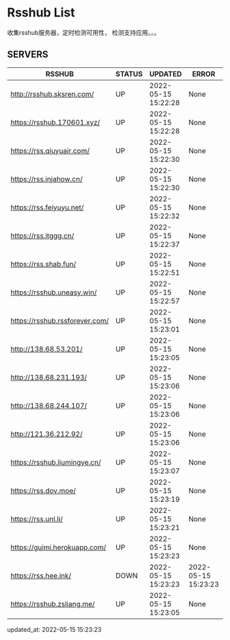 # Rsshub List

收集rsshub服务器，定时检测可用性， 检测支持应用。。。


## SERVERS

|  RSSHUB   | STATUS  | UPDATED  | ERROR  | TWITTER |  
|  ----  | ----  | ----  | ----  | ---- |  
| http://rsshub.sksren.com/ | UP | 2022-05-15 15:22:28 | None |OK|  
| https://rsshub.170601.xyz/ | UP | 2022-05-15 15:22:28 | None |OK|  
| https://rss.qiuyuair.com/ | UP | 2022-05-15 15:22:30 | None ||  
| https://rss.injahow.cn/ | UP | 2022-05-15 15:22:30 | None ||  
| https://rss.feiyuyu.net/ | UP | 2022-05-15 15:22:32 | None ||  
| https://rss.itggg.cn/ | UP | 2022-05-15 15:22:37 | None ||  
| https://rss.shab.fun/ | UP | 2022-05-15 15:22:51 | None |OK|  
| https://rsshub.uneasy.win/ | UP | 2022-05-15 15:22:57 | None |OK|  
| https://rsshub.rssforever.com/ | UP | 2022-05-15 15:23:01 | None |OK|  
| http://138.68.53.201/ | UP | 2022-05-15 15:23:05 | None ||  
| http://138.68.231.193/ | UP | 2022-05-15 15:23:06 | None ||  
| http://138.68.244.107/ | UP | 2022-05-15 15:23:06 | None ||  
| http://121.36.212.92/ | UP | 2022-05-15 15:23:06 | None ||  
| https://rsshub.liumingye.cn/ | UP | 2022-05-15 15:23:07 | None ||  
| https://rss.dov.moe/ | UP | 2022-05-15 15:23:19 | None |OK|  
| https://rss.unl.li/ | UP | 2022-05-15 15:23:21 | None ||  
| https://guimi.herokuapp.com/ | UP | 2022-05-15 15:23:23 | None ||  
| https://rss.hee.ink/ | DOWN | 2022-05-15 15:23:23 | 2022-05-15 15:23:23 |  
| https://rsshub.zsliang.me/ | UP | 2022-05-15 15:23:05 | None |OK|  
  

updated_at: 2022-05-15 15:23:23  
